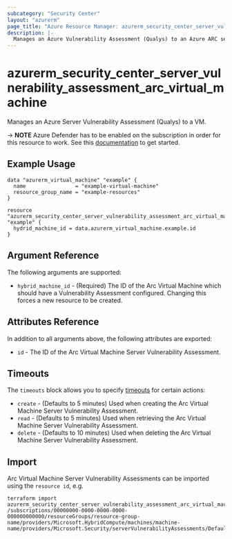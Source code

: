```yaml
---
subcategory: "Security Center"
layout: "azurerm"
page_title: "Azure Resource Manager: azurerm_security_center_server_vulnerability_assessment_arc_virtual_machine"
description: |-
  Manages an Azure Vulnerability Assessment (Qualys) to an Azure ARC server.
---
```


# azurerm_security_center_server_vulnerability_assessment_arc_virtual_machine

Manages an Azure Server Vulnerability Assessment (Qualys) to a VM.

-> **NOTE** Azure Defender has to be enabled on the subscription in order for this resource to work.
See this [documentation](https://docs.microsoft.com/azure/security-center/security-center-get-started) to get started.

## Example Usage

```hcl
data "azurerm_virtual_machine" "example" {
  name                = "example-virtual-machine"
  resource_group_name = "example-resources"
}

resource "azurerm_security_center_server_vulnerability_assessment_arc_virtual_machine" "example" {
  hydrid_machine_id = data.azurerm_virtual_machine.example.id
}
```

## Argument Reference

The following arguments are supported:

* `hybrid_machine_id` - (Required) The ID of the Arc Virtual Machine which should have a Vulnerability Assessment configured. Changing this forces a new resource to be created.


## Attributes Reference

In addition to all arguments above, the following attributes are exported:

* `id` - The ID of the Arc Virtual Machine Server Vulnerability Assessment.

## Timeouts

The `timeouts` block allows you to specify [timeouts](https://www.terraform.io/docs/configuration/resources.html#timeouts) for certain actions:

* `create` - (Defaults to 5 minutes) Used when creating the Arc Virtual Machine Server Vulnerability Assessment.
* `read` - (Defaults to 5 minutes) Used when retrieving the Arc Virtual Machine Server Vulnerability Assessment.
* `delete` - (Defaults to 10 minutes) Used when deleting the Arc Virtual Machine Server Vulnerability Assessment.

## Import

Arc Virtual Machine Server Vulnerability Assessments can be imported using the `resource id`, e.g.

```shell
terraform import azurerm_security_center_server_vulnerability_assessment_arc_virtual_machine.example /subscriptions/00000000-0000-0000-0000-000000000000/resourceGroups/resource-group-name/providers/Microsoft.HybridCompute/machines/machine-name/providers/Microsoft.Security/serverVulnerabilityAssessments/Default
```

